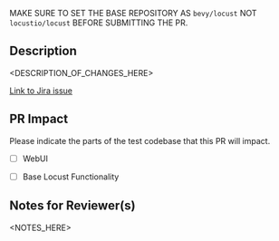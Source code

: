 MAKE SURE TO SET THE BASE REPOSITORY AS `bevy/locust` NOT `locustio/locust` BEFORE SUBMITTING THE PR.

## Description

<DESCRIPTION_OF_CHANGES_HERE>


[Link to Jira issue](https://startupgrind.atlassian.net/browse/<JIRA_ID_HERE>)

## PR Impact

Please indicate the parts of the test codebase that this PR will impact.

- [ ] WebUI
- [ ] Base Locust Functionality


## Notes for Reviewer(s)

<NOTES_HERE>
